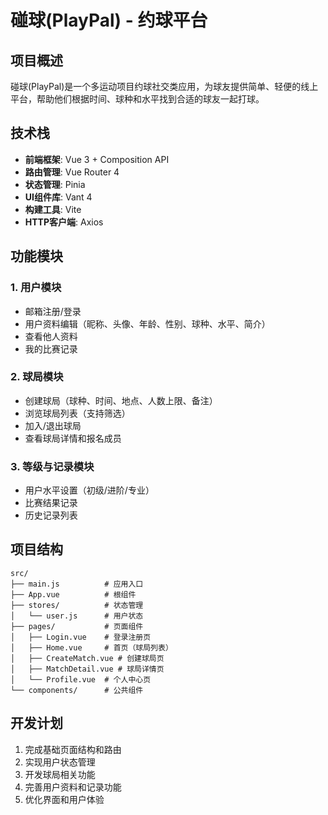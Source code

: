 # 碰球(PlayPal) - 约球平台

## 项目概述
碰球(PlayPal)是一个多运动项目约球社交类应用，为球友提供简单、轻便的线上平台，帮助他们根据时间、球种和水平找到合适的球友一起打球。

## 技术栈
- **前端框架**: Vue 3 + Composition API
- **路由管理**: Vue Router 4
- **状态管理**: Pinia
- **UI组件库**: Vant 4
- **构建工具**: Vite
- **HTTP客户端**: Axios

## 功能模块

### 1. 用户模块
- 邮箱注册/登录
- 用户资料编辑（昵称、头像、年龄、性别、球种、水平、简介）
- 查看他人资料
- 我的比赛记录

### 2. 球局模块
- 创建球局（球种、时间、地点、人数上限、备注）
- 浏览球局列表（支持筛选）
- 加入/退出球局
- 查看球局详情和报名成员

### 3. 等级与记录模块
- 用户水平设置（初级/进阶/专业）
- 比赛结果记录
- 历史记录列表

## 项目结构
```
src/
├── main.js          # 应用入口
├── App.vue          # 根组件
├── stores/          # 状态管理
│   └── user.js      # 用户状态
├── pages/           # 页面组件
│   ├── Login.vue    # 登录注册页
│   ├── Home.vue     # 首页（球局列表）
│   ├── CreateMatch.vue # 创建球局页
│   ├── MatchDetail.vue # 球局详情页
│   └── Profile.vue  # 个人中心页
└── components/      # 公共组件
```

## 开发计划
1. 完成基础页面结构和路由
2. 实现用户状态管理
3. 开发球局相关功能
4. 完善用户资料和记录功能
5. 优化界面和用户体验